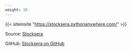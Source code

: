 ```yaml
---
weight: 10
---
```


{{< siteinsite "https://stocksera.pythonanywhere.com/" >}}

Source: [Stocksera](https://stocksera.pythonanywhere.com/)

GitHub: [Stocksera on GitHub](https://github.com/spartan737/Stocksera)
